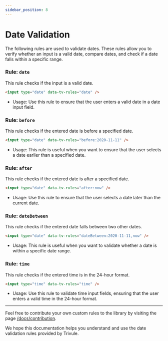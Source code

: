 ```yaml
---
sidebar_position: 8
---
```

# Date Validation

The following rules are used to validate dates. These rules allow you to verify whether an input is a valid date, compare dates, and check if a date falls within a specific range.

### Rule: `date`

This rule checks if the input is a valid date.

```html
<input type="date" data-tv-rules="date" />
```

- Usage: Use this rule to ensure that the user enters a valid date in a date input field.

### Rule: `before`

This rule checks if the entered date is before a specified date.

```html
<input type="date" data-tv-rules="before:2020-11-11" />
```

- Usage: This rule is useful when you want to ensure that the user selects a date earlier than a specified date.

### Rule: `after`

This rule checks if the entered date is after a specified date.
 
```html
<input type="date" data-tv-rules="after:now" />
```

- Usage: Use this rule to ensure that the user selects a date later than the current date.

### Rule: `dateBetween`

This rule checks if the entered date falls between two other dates.

```html
<input type="date" data-tv-rules="dateBetween:2020-11-11,now" />
```

- Usage: This rule is useful when you want to validate whether a date is within a specific date range.

### Rule: `time`

This rule checks if the entered time is in the 24-hour format.

```html
<input type="time" data-tv-rules="time" />
```

- Usage: Use this rule to validate time input fields, ensuring that the user enters a valid time in the 24-hour format.

---

Feel free to contribute your own custom rules to the library by visiting the page [/docs/contribution](/docs/contribution).

We hope this documentation helps you understand and use the date validation rules provided by Trivule.